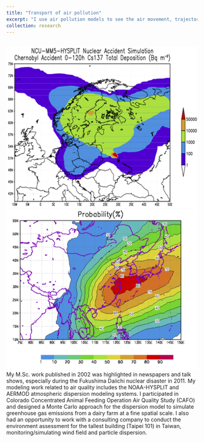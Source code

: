 ```yaml
---
title: "Transport of air pollution"
excerpt: "I use air pollution models to see the air movement, trajectory, and dry/wet deposition. This example shows the model validation based on the Chernobyl accident. In particular, I developed an early-warning system for nuclear power accidents for East Asia in 2002. This work has been referred to developing a monitoring network in Taiwan and applied to evaluate the impacts of the Fukushima Daiichi nuclear disaster in 2011. As my solid educational background (B.Sc. and M.Sc.) in atmospheric sciences and my role of being the deputy chief of weather station, I am capable of conducting operations, maintenance, calibration and repair of delicate air monitoring and meteorological instrumentation. <br/><img src='/images/Chernobyl_120h_deposition_300x500.png'>"
collection: research
---
```


<br/><img src='/images/Chernobyl_120h_deposition.png'>
<br/><img src='/images/risk_probability.png'>
My M.Sc. work published in 2002 was highlighted in newspapers and talk shows, especially during the Fukushima Daiichi nuclear disaster in 2011. My modeling work related to air quality includes the NOAA-HYSPLIT and AERMOD atmospheric dispersion modeling systems.  I participated in Colorado Concentrated Animal Feeding Operation Air Quality Study (CAFO) and designed a Monte Carlo approach for the dispersion model to simulate greenhouse gas emissions from a dairy farm at a fine spatial scale. I also had an opportunity to work with a consulting company to conduct the environment assessment for the tallest building (Taipei 101) in Taiwan, monitoring/simulating wind field and particle dispersion. 